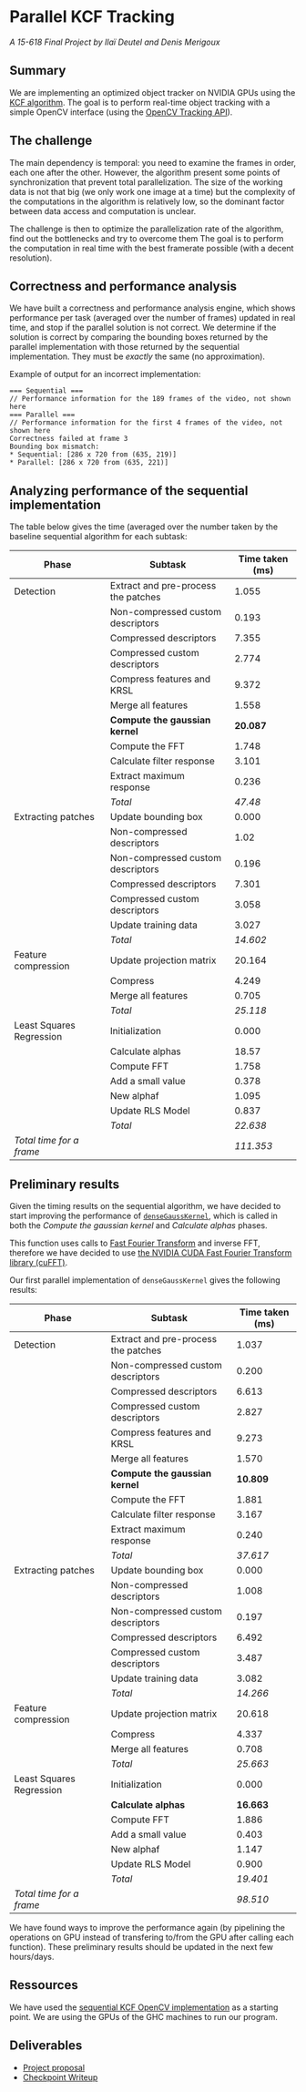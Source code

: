 # Parallel KCF Tracking
_A 15-618 Final Project by Ilaï Deutel and Denis Merigoux_

## Summary

We are implementing an optimized object tracker on NVIDIA GPUs using the [KCF algorithm](http://home.isr.uc.pt/~pedromartins/Publications/henriques_eccv2012.pdf). The goal is to perform real-time object tracking with a simple OpenCV interface (using the [OpenCV Tracking API](http://docs.opencv.org/trunk/d9/df8/group__tracking.html)).

## The challenge

The main dependency is temporal: you need to examine the frames in order, each one after the other. However, the algorithm present some points of synchronization that prevent total parallelization. The size of the working data is not that big (we only work one image at a time) but the complexity of the computations in the algorithm is relatively low, so the dominant factor between data access and computation is unclear.

The challenge is then to optimize the parallelization rate of the algorithm, find out the bottlenecks and try to overcome them The goal is to perform the computation in real time with the best framerate possible (with a decent resolution).

## Correctness and performance analysis

We have built a correctness and performance analysis engine, which shows performance per task (averaged over the number of frames) updated in real time, and stop if the parallel solution is not correct. We determine if the solution is correct by comparing the bounding boxes returned by the parallel implementation with those returned by the sequential implementation. They must be *exactly* the same (no approximation).

Example of output for an incorrect implementation:
```
=== Sequential ===
// Performance information for the 189 frames of the video, not shown here
=== Parallel ===
// Performance information for the first 4 frames of the video, not shown here
Correctness failed at frame 3
Bounding box mismatch:
* Sequential: [286 x 720 from (635, 219)]
* Parallel: [286 x 720 from (635, 221)]
```

## Analyzing performance of the sequential implementation

The table below gives the time (averaged over the number  taken by the baseline sequential algorithm for each subtask:

| Phase                    | Subtask                             | Time taken (ms) |
|--------------------------|-------------------------------------|-----------------|
| Detection                | Extract and pre-process the patches | 1.055           |
|                          | Non-compressed custom descriptors   | 0.193           |
|                          | Compressed descriptors              | 7.355           |
|                          | Compressed custom descriptors       | 2.774           |
|                          | Compress features and KRSL          | 9.372           |
|                          | Merge all features                  | 1.558           |
|                          | **Compute the gaussian kernel**     | **20.087**      |
|                          | Compute the FFT                     | 1.748           |
|                          | Calculate filter response           | 3.101           |
|                          | Extract maximum response            | 0.236           |
|                          | _Total_                             | _47.48_         |
| Extracting patches       | Update bounding box                 | 0.000           |
|                          | Non-compressed descriptors          | 1.02            |
|                          | Non-compressed custom descriptors   | 0.196           |
|                          | Compressed descriptors              | 7.301           |
|                          | Compressed custom descriptors       | 3.058           |
|                          | Update training data                | 3.027           |
|                          | _Total_                             | _14.602_        |
| Feature compression      | Update projection matrix            | 20.164          |
|                          | Compress                            | 4.249           |
|                          | Merge all features                  | 0.705           |
|                          | _Total_                             | _25.118_        |
| Least Squares Regression | Initialization                      | 0.000           |
|                          | Calculate alphas                    | 18.57           |
|                          | Compute FFT                         | 1.758           |
|                          | Add a small value                   | 0.378           |
|                          | New alphaf                          | 1.095           |
|                          | Update RLS Model                    | 0.837           |
|                          | _Total_                             | _22.638_        |
| _Total time for a frame_ |                                     | _111.353_       |

## Preliminary results

Given the timing results on the sequential algorithm, we have decided to start improving the performance of [`denseGaussKernel`](https://github.com/denismerigoux/GPU-tracking/blob/master/src/trackerKCF.cpp), which is called in both the _Compute the gaussian kernel_ and _Calculate alphas_ phases.

This function uses calls to [Fast Fourier Transform](https://en.wikipedia.org/wiki/Fast_Fourier_transform) and inverse FFT, therefore we have decided to use [the NVIDIA CUDA Fast Fourier Transform library (cuFFT)](https://developer.nvidia.com/cufft).

Our first parallel implementation of `denseGaussKernel` gives the following results:

| Phase                    | Subtask                             | Time taken (ms) |
|--------------------------|-------------------------------------|-----------------|
| Detection                | Extract and pre-process the patches | 1.037           |
|                          | Non-compressed custom descriptors   | 0.200           |
|                          | Compressed descriptors              | 6.613           |
|                          | Compressed custom descriptors       | 2.827           |
|                          | Compress features and KRSL          | 9.273           |
|                          | Merge all features                  | 1.570           |
|                          | **Compute the gaussian kernel**     | **10.809**      |
|                          | Compute the FFT                     | 1.881           |
|                          | Calculate filter response           | 3.167           |
|                          | Extract maximum response            | 0.240           |
|                          | _Total_                             | _37.617_        |
| Extracting patches       | Update bounding box                 | 0.000           |
|                          | Non-compressed descriptors          | 1.008           |
|                          | Non-compressed custom descriptors   | 0.197           |
|                          | Compressed descriptors              | 6.492           |
|                          | Compressed custom descriptors       | 3.487           |
|                          | Update training data                | 3.082           |
|                          | _Total_                             | _14.266_        |
| Feature compression      | Update projection matrix            | 20.618          |
|                          | Compress                            | 4.337           |
|                          | Merge all features                  | 0.708           |
|                          | _Total_                             | _25.663_        |
| Least Squares Regression | Initialization                      | 0.000           |
|                          | **Calculate alphas**                | **16.663**      |
|                          | Compute FFT                         | 1.886           |
|                          | Add a small value                   | 0.403           |
|                          | New alphaf                          | 1.147           |
|                          | Update RLS Model                    | 0.900           |
|                          | _Total_                             | _19.401_        |
| _Total time for a frame_ |                                     | _98.510_       |

We have found ways to improve the performance again (by pipelining the operations on GPU instead of transfering to/from the GPU after calling each function). These preliminary results should be updated in the next few hours/days.

## Ressources

We have used the [sequential KCF OpenCV implementation](http://docs.opencv.org/trunk/d2/dff/classcv_1_1TrackerKCF.html) as a starting point. We are using the GPUs of the GHC machines to run our program.


## Deliverables
* [Project proposal](https://github.com/denismerigoux/GPU-tracking/raw/master/proposal/proposal.pdf)
* [Checkpoint Writeup](https://github.com/denismerigoux/GPU-tracking/raw/master/checkpoint/checkpoint.pdf)

